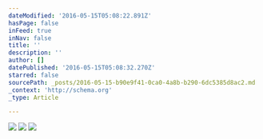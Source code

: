 ```yaml
---
dateModified: '2016-05-15T05:08:22.891Z'
hasPage: false
inFeed: true
inNav: false
title: ''
description: ''
author: []
datePublished: '2016-05-15T05:08:32.270Z'
starred: false
sourcePath: _posts/2016-05-15-b90e9f41-0ca0-4a8b-b290-6dc5385d8ac2.md
_context: 'http://schema.org'
_type: Article

---
```

![](https://the-grid-user-content.s3-us-west-2.amazonaws.com/ff59afa9-9556-4cd2-be09-45a40423dd29.jpg)
![](https://the-grid-user-content.s3-us-west-2.amazonaws.com/067d18ef-0386-4f08-8144-fdbbd0f1d5bc.jpg)
![](https://the-grid-user-content.s3-us-west-2.amazonaws.com/a8819802-38d8-4e0d-b8a7-b1369363b8e0.jpg)